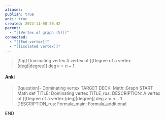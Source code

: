 ```yaml
---
aliases: 
publish: true
anki: true
created: 2023-11-08 20:42
parent:
  - "[[Vertex of graph (V)]]"
connected:
  - "[[End-vertex]]"
  - "[[Isolated vertex]]"
---
```


> [!tip] Dominating vertex
> A vertex of [[Degree of a vertex (deg)|degree]] $\deg v = n - 1$

#### Anki
> [!question]- Dominating vertex
TARGET DECK: Math::Graph
START
Math def
TITLE: Dominating vertex
TITLE_rus: 
DESCRIPTION: A vertex of [[Degree of a vertex (deg)|degree]] $\deg v = n - 1$
DESCRIPTION_rus: 
Formula_main: 
Formula_additional:
<!--ID: 1705262169569-->
END











